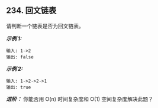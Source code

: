 ##  234. 回文链表

请判断一个链表是否为回文链表。

***示例 1:***
```
输入: 1->2
输出: false
```

***示例 2:***

```
输入: 1->2->2->1
输出: true
```

***进阶：***
你能否用 O(n) 时间复杂度和 O(1) 空间复杂度解决此题？
